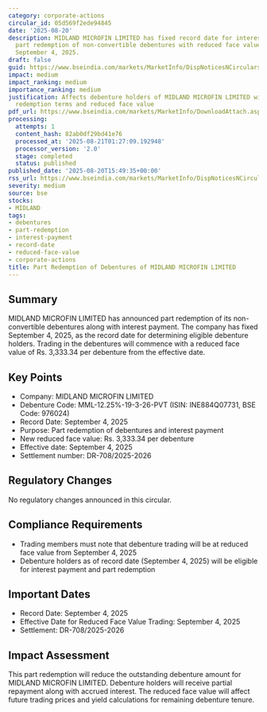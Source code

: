 ```yaml
---
category: corporate-actions
circular_id: 05d569f2ede94845
date: '2025-08-20'
description: MIDLAND MICROFIN LIMITED has fixed record date for interest payment and
  part redemption of non-convertible debentures with reduced face value effective
  September 4, 2025.
draft: false
guid: https://www.bseindia.com/markets/MarketInfo/DispNoticesNCirculars.aspx?Noticeid={139BB85A-E84E-41B8-A7B5-23D410173D87}&noticeno=20250820-56&dt=08/20/2025&icount=56&totcount=60&flag=0
impact: medium
impact_ranking: medium
importance_ranking: medium
justification: Affects debenture holders of MIDLAND MICROFIN LIMITED with specific
  redemption terms and reduced face value
pdf_url: https://www.bseindia.com/markets/MarketInfo/DownloadAttach.aspx?id=20250820-56&attachedId=
processing:
  attempts: 1
  content_hash: 82ab0df29bd41e76
  processed_at: '2025-08-21T01:27:09.192948'
  processor_version: '2.0'
  stage: completed
  status: published
published_date: '2025-08-20T15:49:35+00:00'
rss_url: https://www.bseindia.com/markets/MarketInfo/DispNoticesNCirculars.aspx?Noticeid={139BB85A-E84E-41B8-A7B5-23D410173D87}&noticeno=20250820-56&dt=08/20/2025&icount=56&totcount=60&flag=0
severity: medium
source: bse
stocks:
- MIDLAND
tags:
- debentures
- part-redemption
- interest-payment
- record-date
- reduced-face-value
- corporate-actions
title: Part Redemption of Debentures of MIDLAND MICROFIN LIMITED
---
```


## Summary

MIDLAND MICROFIN LIMITED has announced part redemption of its non-convertible debentures along with interest payment. The company has fixed September 4, 2025, as the record date for determining eligible debenture holders. Trading in the debentures will commence with a reduced face value of Rs. 3,333.34 per debenture from the effective date.

## Key Points

- Company: MIDLAND MICROFIN LIMITED
- Debenture Code: MML-12.25%-19-3-26-PVT (ISIN: INE884Q07731, BSE Code: 976024)
- Record Date: September 4, 2025
- Purpose: Part redemption of debentures and interest payment
- New reduced face value: Rs. 3,333.34 per debenture
- Effective date: September 4, 2025
- Settlement number: DR-708/2025-2026

## Regulatory Changes

No regulatory changes announced in this circular.

## Compliance Requirements

- Trading members must note that debenture trading will be at reduced face value from September 4, 2025
- Debenture holders as of record date (September 4, 2025) will be eligible for interest payment and part redemption

## Important Dates

- Record Date: September 4, 2025
- Effective Date for Reduced Face Value Trading: September 4, 2025
- Settlement: DR-708/2025-2026

## Impact Assessment

This part redemption will reduce the outstanding debenture amount for MIDLAND MICROFIN LIMITED. Debenture holders will receive partial repayment along with accrued interest. The reduced face value will affect future trading prices and yield calculations for remaining debenture tenure.